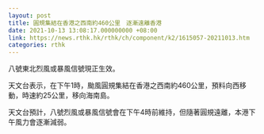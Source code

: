 ```yaml
---
layout: post
title: 圓規集結在香港之西南約460公里　逐漸遠離香港
date: 2021-10-13 13:08:17.000000000 +08:00
link: https://news.rthk.hk/rthk/ch/component/k2/1615057-20211013.htm
categories: rthk
---
```


八號東北烈風或暴風信號現正生效。

天文台表示，在下午1時，颱風圓規集結在香港之西南約460公里，預料向西移動，時速約25公里，移向海南島。

天文台預計，八號烈風或暴風信號會在下午4時前維持，但隨著圓規遠離，本港下午風力會逐漸減弱。
